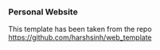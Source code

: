 ### Personal Website
This template has been taken from the repo https://github.com/harshsinh/web_template